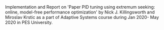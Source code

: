 Implementation and Report on 'Paper PID tuning using extremum seeking: online, model-free performance optimization' by Nick J. Killingsworth and Miroslav Krstic as a part of Adaptive Systems course during Jan 2020- May 2020 in PES University. 
